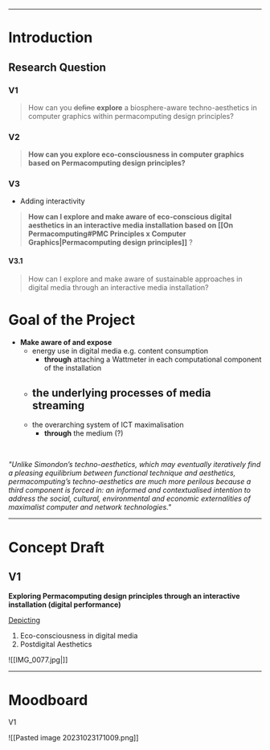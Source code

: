 ___
# Introduction

## Research Question

### V1

>How can you ~~define~~ **explore** a biosphere-aware techno-aesthetics in computer graphics within permacomputing design principles?


### V2

>**How can you explore eco-consciousness in computer graphics based on Permacomputing design principles?**


### V3

- Adding interactivity

>**How can I explore and make aware of eco-conscious digital aesthetics in an interactive media installation based on [[On Permacomputing#PMC Principles x Computer Graphics|Permacomputing design principles]]** ?


#### V3.1

>How can I explore and make aware of sustainable approaches in digital media through an interactive media installation?


# Goal of the Project

- **Make aware of and expose**
	- energy use in digital media e.g. content consumption
		- **through** attaching a Wattmeter in each computational component of the installation 
	- the underlying processes of media streaming
		- 
	- the overarching system of ICT maximalisation
		- **through** the medium (?)
<br>


*"Unlike Simondon’s techno-aesthetics, which may eventually iteratively find a pleasing equilibrium between functional technique and aesthetics, permacomputing’s techno-aesthetics are much more perilous because a third component is forced in: an informed and contextualised intention to address the social, cultural, environmental and economic externalities of maximalist computer and network technologies."*
___
# Concept Draft 

## V1

**Exploring Permacomputing design principles through an interactive installation (digital performance)**

<u> Depicting </u>

1. Eco-consciousness in digital media
2. Postdigital Aesthetics

![[IMG_0077.jpg|]]

___
# Moodboard

V1

![[Pasted image 20231023171009.png]]





